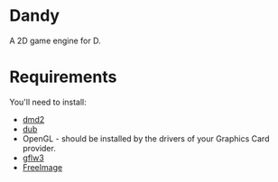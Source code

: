 Dandy
=====

A 2D game engine for D.

Requirements
============

You'll need to install:

* [dmd2](http://dlang.org/download.html)
* [dub](http://code.dlang.org/download)
* OpenGL - should be installed by the drivers of your Graphics Card provider.
* [gflw3](https://github.com/glfw/glfw)
* [FreeImage](http://freeimage.sourceforge.net/)
